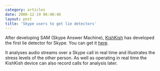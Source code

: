 ```yaml
---
category: articles
date: 2006-12-19 06:40:48
layout: post
title: 'Skype users to get lie detectors'
---
```


<p>After developing SAM (Skype Answer Machine), <a href="http://kishkish.com">KishKish</a> has developed the first lie detector for Skype. You can get it <a href="https://extras.skype.com/280/view">here</a>.</p>

<p>It analyses audio streams over a Skype call in real time and illustrates the stress levels of the other person. As well as operating in real time the KishKish device can also record calls for analysis later.</p>
